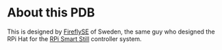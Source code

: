 # About this PDB

This is designed by [FireflySE](https://github.com/FireflySE) of Sweden, the same guy who designed the RPi Hat for the [RPi Smart Still](https://github.com/larry-athey/rpi-smart-still) controller system.
